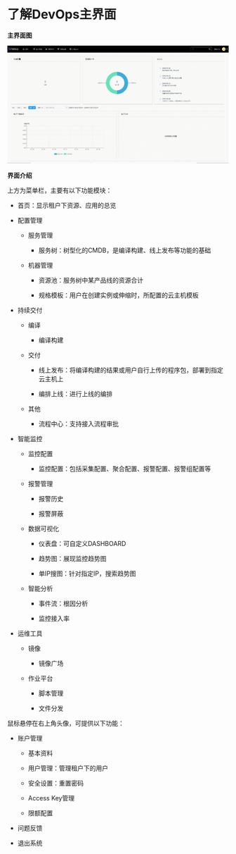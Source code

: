 # 了解DevOps主界面

**主界面图**
 
![image](https://github.com/jdcloudcom/cn/blob/DevOps/image/DevOps/Operation-Guide3.png) 

**界面介绍**

上方为菜单栏，主要有以下功能模块：

- 首页：显示租户下资源、应用的总览

- 配置管理

  - 服务管理
  
    - 服务树：树型化的CMDB，是编译构建、线上发布等功能的基础
    
  - 机器管理
  
    - 资源池：服务树中某产品线的资源合计
    
    - 规格模板：用户在创建实例或伸缩时，所配置的云主机模板
    
- 持续交付

  - 编译
  
    - 编译构建
    
  - 交付
  
    - 线上发布：将编译构建的结果或用户自行上传的程序包，部署到指定云主机上
    
    - 编排上线：进行上线的编排
    
  - 其他
  
    - 流程中心：支持接入流程审批
    
- 智能监控

  - 监控配置
  
    - 监控配置：包括采集配置、聚合配置、报警配置、报警组配置等
    
  - 报警管理
  
    - 报警历史
    
    - 报警屏蔽
    
  - 数据可视化
  
    - 仪表盘：可自定义DASHBOARD
    
    - 趋势图：展现监控趋势图
    
    - 单IP搜图：针对指定IP，搜索趋势图
    
  - 智能分析
  
    - 事件流：根因分析
    
    - 监控接入率
    
- 运维工具

  - 镜像
  
    - 镜像广场
    
  - 作业平台
  
    - 脚本管理
    
    - 文件分发

鼠标悬停在右上角头像，可提供以下功能：

- 账户管理

  - 基本资料
  
  - 用户管理：管理租户下的用户
  
  - 安全设置：重置密码
  
  - Access Key管理
  
  - 限额配置
  
- 问题反馈

- 退出系统
